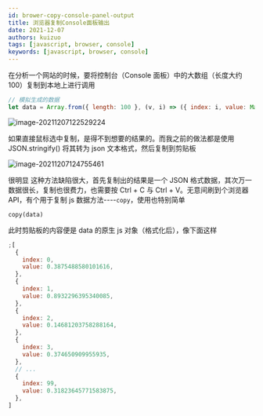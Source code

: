 ```yaml
---
id: brower-copy-console-panel-output
title: 浏览器复制Console面板输出
date: 2021-12-07
authors: kuizuo
tags: [javascript, browser, console]
keywords: [javascript, browser, console]
---
```


<!-- truncate -->

在分析一个网站的时候，要将控制台（Console 面板）中的大数组（长度大约 100）复制到本地上进行调用

```javascript
// 模拟生成的数据
let data = Array.from({ length: 100 }, (v, i) => ({ index: i, value: Math.random() }))
```

![image-20211207122529224](https://img.kuizuo.cn/image-20211207122529224.png)

如果直接鼠标选中复制，是得不到想要的结果的。而我之前的做法都是使用 JSON.stringify() 将其转为 json 文本格式，然后复制到剪贴板

![image-20211207124755461](https://img.kuizuo.cn/image-20211207124755461.png)

很明显 这种方法缺陷很大，首先复制出的结果是一个 JSON 格式数据，其次万一数据很长，复制也很费力，也需要按 Ctrl + C 与 Ctrl + V。无意间刷到个浏览器 API，有个用于复制 js 数据方法----`copy`，使用也特别简单

```
copy(data)
```

此时剪贴板的内容便是 data 的原生 js 对象（格式化后），像下面这样

```javascript
;[
  {
    index: 0,
    value: 0.3875488580101616,
  },
  {
    index: 1,
    value: 0.8932296395340085,
  },
  {
    index: 2,
    value: 0.14681203758288164,
  },
  {
    index: 3,
    value: 0.374650909955935,
  },
  // ...
  {
    index: 99,
    value: 0.31823645771583875,
  },
]
```
